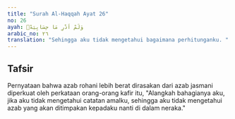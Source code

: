 ```yaml
---
title: "Surah Al-Haqqah Ayat 26"
no: 26
ayah: وَلَمْ اَدْرِ مَا حِسَابِيَهْۚ
arabic_no: ٢٦
translation: "Sehingga aku tidak mengetahui bagaimana perhitunganku. "
---
```


## Tafsir

Pernyataan bahwa azab rohani lebih berat dirasakan dari azab jasmani diperkuat oleh perkataan orang-orang kafir itu, "Alangkah bahagianya aku, jika aku tidak mengetahui catatan amalku, sehingga aku tidak mengetahui azab yang akan ditimpakan kepadaku nanti di dalam neraka."
